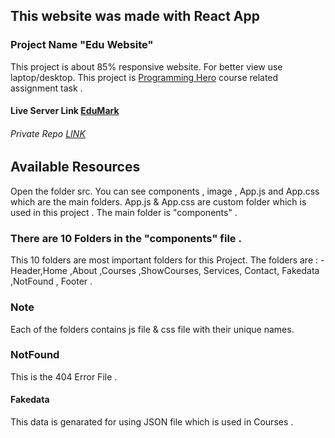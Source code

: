 ## This website was made with React App
### Project Name "Edu Website"
This project is about 85% responsive website. For better view use laptop/desktop. This project is [Programming Hero](https://web.programming-hero.com/) course related assignment task .

#### Live Server Link [EduMark](https://sakibrokoni-edumark.netlify.app/)
###### Private Repo [LINK](https://github.com/ProgrammingHeroWC4/review-website-sakibrokoni)

## Available Resources
Open the folder src. You can see components , image , App.js and App.css which are the main folders.
App.js & App.css are custom folder which is used in this project .
The main folder is "components" .
### There are 10 Folders in the "components" file .
This 10 folders are most important folders for this Project. The folders are :
-Header,Home ,About ,Courses ,ShowCourses, Services, Contact, Fakedata ,NotFound , Footer .
### Note
Each of the folders contains  js file & css file with their unique names.
### NotFound
This is the 404 Error File .
#### Fakedata
This data is genarated for using JSON file which is used in Courses .
